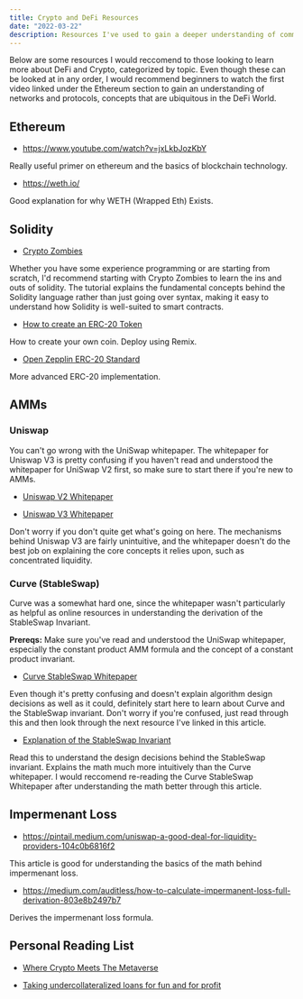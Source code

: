 ```yaml
---
title: Crypto and DeFi Resources
date: "2022-03-22"
description: Resources I've used to gain a deeper understanding of common DeFi tools and technologies.
---
```


Below are some resources I would reccomend to those looking to learn more about DeFi and Crypto, categorized by topic. Even though these can be looked at in any order, I would recommend beginners to watch the first video linked under the Ethereum section to gain an understanding of networks and protocols, concepts that are ubiquitous in the DeFi World.

## Ethereum

- https://www.youtube.com/watch?v=jxLkbJozKbY

Really useful primer on ethereum and the basics of blockchain technology.

- https://weth.io/

Good explanation for why WETH (Wrapped Eth) Exists.

## Solidity

- [Crypto Zombies](https://cryptozombies.io/)

Whether you have some experience programming or are starting from scratch, I'd recommend starting with Crypto Zombies to learn the ins and outs of solidity. The tutorial explains the fundamental concepts behind the Solidity language rather than just going over syntax, making it easy to understand how Solidity is well-suited to smart contracts.

- [How to create an ERC-20 Token](https://ethereum.org/en/developers/tutorials/understand-the-erc-20-token-smart-contract/)

How to create your own coin. Deploy using Remix.

- [Open Zepplin ERC-20 Standard](https://github.com/OpenZeppelin/openzeppelin-contracts/tree/master/contracts/token/ERC20)

More advanced ERC-20 implementation.

## AMMs

### Uniswap

You can't go wrong with the UniSwap whitepaper. The whitepaper for Uniswap V3 is pretty confusing if you haven't read and understood the whitepaper for UniSwap V2 first, so make sure to start there if you're new to AMMs.

- [Uniswap V2 Whitepaper](https://uniswap.org/whitepaper.pdf)

- [Uniswap V3 Whitepaper](https://uniswap.org/whitepaper-v3.pdf)

Don't worry if you don't quite get what's going on here. The mechanisms behind Uniswap V3 are fairly unintuitive, and the whitepaper doesn't do the best job on explaining the core concepts it relies upon, such as concentrated liquidity.

### Curve (StableSwap)

Curve was a somewhat hard one, since the whitepaper wasn't particularly as helpful as online resources in understanding the derivation of the StableSwap Invariant.

**Prereqs:** Make sure you've read and understood the UniSwap whitepaper, especially the constant product AMM formula and the concept of a constant product invariant.

- [Curve StableSwap Whitepaper](https://curve.fi/files/stableswap-paper.pdf)

Even though it's pretty confusing and doesn't explain algorithm design decisions as well as it could, definitely start here to learn about Curve and the StableSwap invariant. Don't worry if you're confused, just read through this and then look through the next resource I've linked in this article.

- [Explanation of the StableSwap Invariant](https://miguelmota.com/blog/understanding-stableswap-curve/)

Read this to understand the design decisions behind the StableSwap invariant. Explains the math much more intuitively than the Curve whitepaper. I would reccomend re-reading the Curve StableSwap Whitepaper after understanding the math better through this article.

## Impermenant Loss

- https://pintail.medium.com/uniswap-a-good-deal-for-liquidity-providers-104c0b6816f2

This article is good for understanding the basics of the math behind impermenant loss.

- https://medium.com/auditless/how-to-calculate-impermanent-loss-full-derivation-803e8b2497b7

Derives the impermenant loss formula.

## Personal Reading List

- [Where Crypto Meets The Metaverse](https://metaversed.net/into-the-void)

- [Taking undercollateralized loans for fun and for profit](https://samczsun.com/taking-undercollateralized-loans-for-fun-and-for-profit/)
